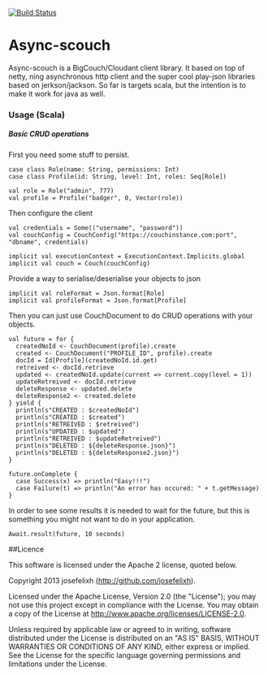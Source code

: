 [![Build Status](https://travis-ci.org/josefelixh/async-scouch.svg?branch=master)](https://travis-ci.org/josefelixh/async-scouch)

# Async-scouch
Async-scouch is a BigCouch/Cloudant client library. It based on top of netty, ning asynchronous http client and the super cool play-json libraries based on jerkson/jackson. So far is targets scala, but the intention is to make it work for java as well.


### Usage (Scala)

##### Basic CRUD operations

First you need some stuff to persist.

    case class Role(name: String, permissions: Int)
    case class Profile(id: String, level: Int, roles: Seq[Role])
    
    val role = Role("admin", 777)
    val profile = Profile("badger", 0, Vector(role))
    
    
Then configure the client

    val credentials = Some(("username", "password"))
    val couchConfig = CouchConfig("https://couchinstance.com:port", "dbname", credentials)

    implicit val executionContext = ExecutionContext.Implicits.global
    implicit val couch = Couch(couchConfig)
    
Provide a way to serialise/deserialise your objects to json

    implicit val roleFormat = Json.format[Role]
    implicit val profileFormat = Json.format[Profile]
    
Then you can just use CouchDocument to do CRUD operations with your objects. 

    val future = for {
      createdNoId <- CouchDocument(profile).create
      created <- CouchDocument("PROFILE_ID", profile).create
      docId = Id[Profile](createdNoId.id.get)
      retreived <- docId.retrieve
      updated <- createdNoId.update(current => current.copy(level = 1))
      updateRetreived <- docId.retrieve
      deleteResponse <- updated.delete
      deleteResponse2 <- created.delete
    } yield {
      println(s"CREATED : $createdNoId")
      println(s"CREATED : $created")
      println(s"RETREIVED : $retreived")
      println(s"UPDATED : $updated")
      println(s"RETREIVED : $updateRetreived")
      println(s"DELETED : ${deleteResponse.json}")
      println(s"DELETED : ${deleteResponse2.json}")
    }

    future.onComplete { 
      case Success(x) => println("Easy!!!")
      case Failure(t) => println("An error has occured: " + t.getMessage)
    }
    
    
In order to see some results it is needed to wait for the future, but this is something you might not want to do in your application.

    Await.result(future, 10 seconds)

##Licence

  This software is licensed under the Apache 2 license, quoted below.

  Copyright 2013 josefelixh (http://github.com/josefelixh).
    
  Licensed under the Apache License, Version 2.0 (the "License"); you may not use this project except in compliance with the License. You may obtain a copy of the License at http://www.apache.org/licenses/LICENSE-2.0.

  Unless required by applicable law or agreed to in writing, software distributed under the License is distributed on an "AS IS" BASIS, WITHOUT WARRANTIES OR CONDITIONS OF ANY KIND, either express or implied. See the License for the specific language governing permissions and limitations under the License.
